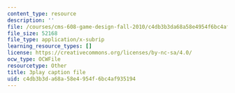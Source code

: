```yaml
---
content_type: resource
description: ''
file: /courses/cms-608-game-design-fall-2010/c4db3b3da68a58e4954f6bc4af935194_68556.vtt
file_size: 52168
file_type: application/x-subrip
learning_resource_types: []
license: https://creativecommons.org/licenses/by-nc-sa/4.0/
ocw_type: OCWFile
resourcetype: Other
title: 3play caption file
uid: c4db3b3d-a68a-58e4-954f-6bc4af935194
---
```

